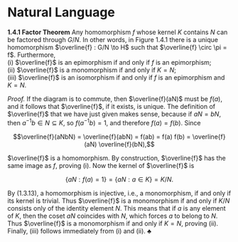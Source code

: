 # Natural Language

**1.4.1 Factor Theorem** Any homomorphism $f$ whose kernel $K$ contains $N$ can be factored through $G/N$. In other words, in Figure 1.4.1 there is a unique homomorphism $\overline{f} : G/N \to H$ such that $\overline{f} \circ \pi = f$. Furthermore,  
(i) $\overline{f}$ is an epimorphism if and only if $f$ is an epimorphism;  
(ii) $\overline{f}$ is a monomorphism if and only if $K = N$;  
(iii) $\overline{f}$ is an isomorphism if and only if $f$ is an epimorphism and $K = N$.  

*Proof.* If the diagram is to commute, then $\overline{f}(aN)$ must be $f(a)$, and it follows that $\overline{f}$, if it exists, is unique. The definition of $\overline{f}$ that we have just given makes sense, because if $aN = bN$, then $a^{-1}b \in N \subseteq K$, so $f(a^{-1}b) = 1$, and therefore $f(a) = f(b)$. Since

$$\overline{f}(aNbN) = \overline{f}(abN) = f(ab) = f(a) f(b) = \overline{f}(aN) \overline{f}(bN),$$

$\overline{f}$ is a homomorphism. By construction, $\overline{f}$ has the same image as $f$, proving (i). Now the kernel of $\overline{f}$ is

$$\{aN : f(a) = 1\} = \{aN : a \in K\} = K/N.$$

By (1.3.13), a homomorphism is injective, i.e., a monomorphism, if and only if its kernel is trivial. Thus $\overline{f}$ is a monomorphism if and only if $K/N$ consists only of the identity element $N$. This means that if $a$ is any element of $K$, then the coset $aN$ coincides with $N$, which forces $a$ to belong to $N$. Thus $\overline{f}$ is a monomorphism if and only if $K = N$, proving (ii). Finally, (iii) follows immediately from (i) and (ii). ♣